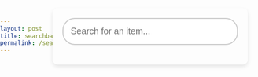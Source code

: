 ```yaml
---
layout: post
title: searchbar
permalink: /searchbar
---
```

<head>
    <title>Search Bar with Clickable Links</title>
    <style>
        body {
            font-family: Arial, sans-serif;
            margin: 0;
            padding: 0;
            display: flex;
            justify-content: center;
            align-items: center;
            height: 100vh;
        }
        .container {
            width: 100%;
            max-width: 600px;
            padding: 20px;
            box-shadow: 0 4px 8px rgba(0, 0, 0, 0.1);
            border-radius: 10px;
        }
        .search-bar {
            display: flex;
            flex-direction: column;
            align-items: center;
        }
        #searchInput {
            width: 100%;
            padding: 15px;
            border: 2px solid #ccc;
            border-radius: 25px;
            font-size: 18px;
            box-sizing: border-box;
            outline: none;
            transition: border-color 0.3s;
        }
        #searchInput:focus {
            border-color: #000000;
        }
        #results {
            margin-top: 20px;
            width: 100%;
        }
        .result {
            margin: 5px 0;
            padding: 10px 15px;
            background: #000000;
            border-radius: 5px;
            cursor: pointer;
            transition: background-color 0.3s;
        }
        .result:hover {
            background: #0e1e6e;
        }
    </style>
</head>
<body>
    <div class="container">
        <div class="search-bar">
            <input type="text" id="searchInput" placeholder="Search for an item..." oninput="searchItems()">
        </div>
        <div id="results"></div>
    </div>
    <script>
        const items = [
            { name: "Teddy Bear", link: "holiday/toys" },
            { name: "Lego Set", link: "holiday/toys" },
            { name: "Remote Control Car", link: "holiday/toys" },
            { name: "Holiday Candles", link: "holiday/home-decor" },
            { name: "Festive Wreath", link: "holiday/home-decor" },
            { name: "Decorative Ornaments", link: "holiday/home-decor" },
            { name: "Wireless Headphones", link: "holiday/electronics" },
            { name: "Smartwatch", link: "holiday/electronics" },
            { name: "Gaming Console", link: "holiday/electronics" },
            { name: "Cozy Holiday Sweater", link: "holiday/clothes" },
            { name: "Woolen Scarf", link: "holiday/clothes" },
            { name: "Winter Gloves", link: "holiday/clothes" },
            { name: "Holiday Cookies", link: "holiday/food" },
            { name: "Chocolate Gift Box", link: "holiday/food" },
            { name: "Gourmet Cheese Set", link: "holiday/food" },
            { name: "Scented Candle", link: "holiday/scented" },
            { name: "Aromatic Diffuser", link: "holiday/scented" },
            { name: "Perfume Gift Set", link: "holiday/scented" }
        ];
        function searchItems() {
            const input = document.getElementById('searchInput').value.toLowerCase();
            const resultsDiv = document.getElementById('results');
            resultsDiv.innerHTML = ''; // Clear previous results
            // Only show results if there's input
            if (input.trim() !== "") {
                items.forEach(item => {
                    if (item.name.toLowerCase().includes(input)) {
                        const resultDiv = document.createElement('div');
                        resultDiv.className = 'result';
                        resultDiv.textContent = item.name;
                        resultDiv.onclick = () => window.location.href = item.link;
                        resultsDiv.appendChild(resultDiv);
                    }
                });
            }
        }
    </script>
</body>